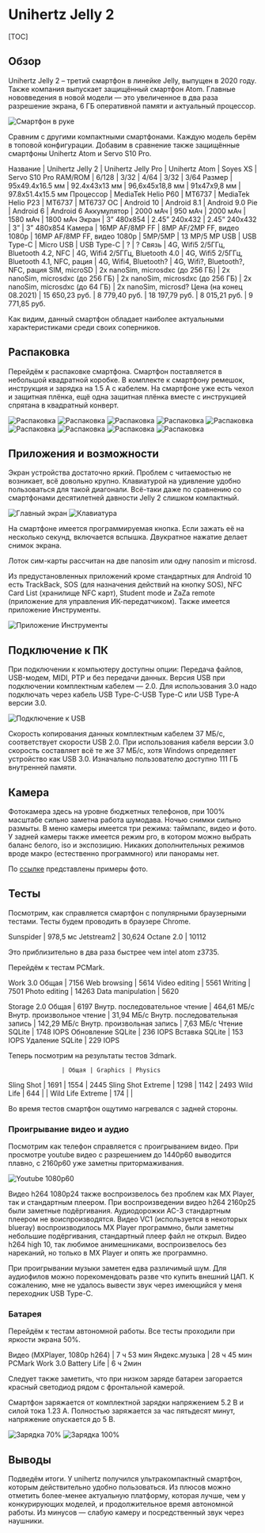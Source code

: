 # Unihertz Jelly 2

[TOC]

## Обзор

Unihertz Jelly 2 – третий смартфон в линейке Jelly, выпущен в 2020 году. Также компания выпускает защищённый смартфон Atom. Главные нововведения в новой модели — это увеличенное в два раза разрешение экрана, 6 ГБ оперативной памяти и актуальный процессор.

![Смартфон в руке](jell2review/in_hand.jpg "Смартфон в руке")

Сравним с другими компактными смартфонами. Каждую модель берём в топовой конфигурации. Добавим в сравнение также защищённые смартфоны Unihertz Atom и Servo S10 Pro.

Название | Unihertz Jelly 2 | Unihertz Jelly Pro | Unihertz Atom | Soyes XS | Servo S10 Pro
RAM/ROM | 6/128 | 3/32 | 4/64 | 3/32 | 3/64
Размер | 95x49.4x16.5 мм | 92.4x43x13 мм | 96,6x45x18,8 мм | 91x47x9,8 мм | 97.8x51.4x15.5 мм
Процессор | MediaTek Helio P60 | МТ6737 | MediaTek Helio P23 | MT6737 | MT6737
ОС | Android 10 | Android 8.1 | Android 9.0 Pie | Android 6 | Android 6
Аккумулятор | 2000 мАч | 950 мАч | 2000 мАч | 1580 мАч | 1800 мАч
Экран | 3” 480x854 | 2.45” 240x432 | 2.45” 240x432 | 3” | 3” 480x854
Камера | 16MP AF/8MP FF | 8MP AF/2MP FF, видео 1080p | 16MP AF/8MP FF, видео 1080p | 5MP/5MP | 13 MP/5 MP
USB | USB Type-C | Micro USB | USB Type-C | ? | ?
Связь | 4G, Wifi5 2/5ГГц, Bluetooth 4.2, NFC | 4G, Wifi4 2/5ГГц, Bluetooth 4.0 | 4G, Wifi5 2/5ГГц, Bluetooth 4.1, NFC, рация | 4G, Wifi4, Bluetooth? | 4G, Wifi?, Bluetooth?, NFC, рация
SIM, microSD | 2x nanoSim, microsdxc (до 256 ГБ) | 2x nanoSim, microsdxc (до 256 ГБ) | 2x nanoSim, microsdxc (до 256 ГБ) | 2x nanoSim, microsdxc (до 64 ГБ) | 2x nanoSim, microsd?
Цена (на конец 08.2021) | 15 650,23 руб. | 8 779,40 руб. | 18 197,79 руб. | 8 015,21 руб. | 9 771,85 руб.

Как видим, данный смартфон обладает наиболее актуальными характеристиками среди своих соперников.

## Распаковка

Перейдём к распаковке смартфона. Смартфон поставляется в небольшой квадратной коробке. В комплекте к смартфону ремешок, инструкция и зарядка на 1.5 А с кабелем. На смартфоне уже есть чехол и защитная плёнка, ещё одна защитная плёнка вместе с инструкцией спрятана в квадратный конверт.

![Распаковка](jell2review/unpacking01.jpg)
![Распаковка](jell2review/unpacking02.jpg)
![Распаковка](jell2review/unpacking03.jpg)
![Распаковка](jell2review/unpacking04.jpg)
![Распаковка](jell2review/unpacking05.jpg)
![Распаковка](jell2review/unpacking06.jpg)
![Распаковка](jell2review/unpacking07.jpg)
![Распаковка](jell2review/unpacking08.jpg)
![Распаковка](jell2review/unpacking09.jpg)

## Приложения и возможности

Экран устройства достаточно яркий. Проблем с читаемостью не возникает, всё довольно крупно. Клавиатурой на удивление удобно пользоваться для такой диагонали. Всё-таки даже по сравнению со смартфонами десятилетней давности Jelly 2 слишком компактный.

![Главный экран](jell2review/main_screen.png "Главный экран")
![Клавиатура](jell2review/keyboard.png "Клавиатура")

На смартфоне имеется программируемая кнопка. Если зажать её на несколько секунд, включается вспышка. Двукратное нажатие делает снимок экрана.

Лоток сим-карты рассчитан на две nanosim или одну nanosim и microsd.

Из предустановленных приложений кроме стандартных для Android 10 есть TrackBack, SOS (для назначения действий на кнопку SOS), NFC Card List (хранилище NFC карт), Student mode и ZaZa remote (приложение для управления ИК-передатчиком). Также имеется приложение Инструменты.

![Приложение Инструменты](jell2review/tools.png "Приложение Инструменты")

## Подключение к ПК

При подключении к компьютеру доступны опции: Передача файлов, USB-модем, MIDI, PTP и без передачи данных. Версия USB при подключении комплектным кабелем — 2.0. Для использования 3.0 надо подключать через кабель USB Type-C-USB Type-C или USB Type-A версии 3.0.

![Подключение к USB](jell2review/usb_pairing.png "Подключение к USB")

Скорость копирования данных комплектным кабелем 37 МБ/c, соответствует скорости USB 2.0. При использования кабеля версии 3.0 скорость составляет всё те же 37 МБ/с, хотя Windows определяет устройство как USB 3.0. Изначально пользователю доступно 111 ГБ внутренней памяти.

## Камера

Фотокамера здесь на уровне бюджетных телефонов, при 100% масштабе сильно заметна работа шумодава. Ночью снимки сильно размыты. В меню камеры имеется три режима: таймлапс, видео и фото. У задней камеры также имеется режим pro, в котором можно выбрать баланс белого, iso и экспозицию. Никаких дополнительных режимов вроде макро (естественно программного) или панорамы нет. 

По [ссылке](jelly2review_photos.html) представлены примеры фото.

## Тесты

Посмотрим, как справляется смартфон с популярными браузерными тестами. Тесты будем проводить в браузере Chrome.

Sunspider  | 978,5 мс
Jetstream2 | 30,624
Octane 2.0 | 10112

Это приблизительно в два раза быстрее чем intel atom z3735.

Перейдём к тестам PCMark.

Work 3.0
Общая             | 7156
Web browsing      | 5614
Video editing     | 5561
Writing           | 7501
Photo editing     | 14263
Data manipulation | 5620

Storage 2.0
Общая                          | 6197
Внутр. последовательное чтение | 464,61 МБ/с
Внутр. произвольное чтение     | 31,94 МБ/с
Внутр. последовательная запись | 142,29 МБ/с
Внутр. произвольная запись     | 7,63 МБ/с
Чтение SQLite                  | 1748 IOPS
Обновление SQLite              | 236 IOPS
Вставка SQLite                 | 153 IOPS
Удаление SQLite                | 229 IOPS

Теперь посмотрим на результаты тестов 3dmark.

                   | Общая | Graphics | Physics
Sling Shot         | 1691  | 1554     | 2445
Sling Shot Extreme | 1298  | 1142     | 2493
Wild Life          | 644   |          | 
Wild Life Extreme  | 174   |          |

Во время тестов смартфон ощутимо нагревался с задней стороны.

### Проигрывание видео и аудио

Посмотрим как телефон справляется с проигрыванием видео. При просмотре youtube видео с разрешением до 1440p60 выводится плавно, с 2160p60 уже заметны притормаживания.

![Youtube 1080p60](jell2review/youtube1080p60.png "Youtube 1080p60")

Видео h264 1080p24 также воспроизвелось без проблем как MX Player, так и стандартным плеером. При воспроизведении видео h264 2160p25 были заметные подёргивания. Аудиодорожки AC-3 стандартным плеером не воиспроизводятся. Видео VC1 (используется в некоторых blueray) воспроизводилось MX Player программно, были заметны небольшие подёргивания, стандартный плеер файл не открыл. Видео h264 high 10, так любимое анимешниками, воспроизвелось без нареканий, но только в MX Player и опять же программно.

При проигрывании музыки заметен едва различимый шум. Для аудиофилов можно порекомендовать разве что купить внешний ЦАП. К сожалению, мне не удалось вывести звук через имеющийся у меня переходник USB Type-C.

### Батарея

Перейдём к тестам автономной работы. Все тесты проходили при яркости экрана 50%.

Видео (MXPlayer, 1080p h264) | 7 ч 53 мин
Яндекс.музыка                | 28 ч 45 мин
PCMark Work 3.0 Battery Life | 6 ч 2мин

Следует также заметить, что при низком заряде батареи загорается красный светодиод рядом с фронтальной камерой.

Смартфон заряжается от комплектной зарядки напряжением 5.2 В и силой тока 1.23 А. Полностью заряжается за час пятьдесят минут, напряжение опускается до 5 В.

![Зарядка 70%](jell2review/battery70.jpg "Зарядка 70%")
![Зарядка 100%](jell2review/battery100.jpg "Зарядка 100%")

## Выводы

Подведём итоги. У unihertz получился ультракомпактный смартфон, которым действительно удобно пользоваться. Из плюсов можно отметить более-менее актуальную платформу, которая лучше, чем у конкурирующих моделей, и продолжительное время автономной работы. Из минусов — слабую камеру и посредственный звук через наушники.
